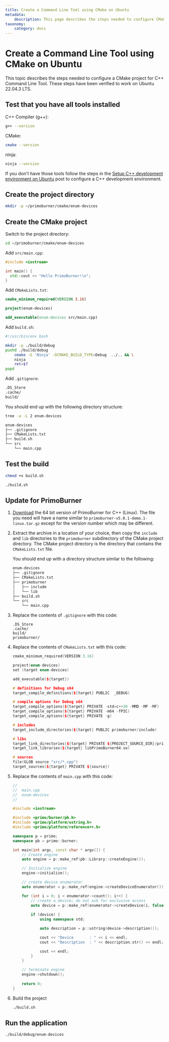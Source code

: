 ```yaml
---
title: Create a Command Line Tool using CMake on Ubuntu
metadata:
    description: This page describes the steps needed to configure CMake project for PrimoBurner Command Line Tool on Ubuntu
taxonomy:
    category: docs
---
```


# Create a Command Line Tool using CMake on Ubuntu

This topic describes the steps needed to configure a CMake project for C++ Command Line Tool. These steps have been verified to work on Ubuntu 22.04.3 LTS.

## Test that you have all tools installed

C++ Compiler (g++):

```sh
g++ --version
```

CMake:

```sh
cmake --version
```

ninja:

```sh
ninja --version
```

If you don't have those tools follow the steps in the [Setup C++ development environment on Ubuntu](https://blog.primosoftware.com/setup-cpp-development-environment-ubuntu/) post to configure a C++ development environment. 

## Create the project directory

```bash
mkdir -p ~/primoburner/cmake/enum-devices
```

## Create the CMake project 

Switch to the project directory:

```bash
cd ~/primoburner/cmake/enum-devices
```

Add `src/main.cpp`:

```cpp
#include <iostream>

int main() {
  std::cout << "Hello PrimoBurner!\n";
}
```

Add `CMakeLists.txt`:

```cmake
cmake_minimum_required(VERSION 3.16)

project(enum-devices)

add_executable(enum-devices src/main.cpp)
```

Add `build.sh`:

```bash
#!/usr/bin/env bash

mkdir -p ./build/debug
pushd ./build/debug
    cmake -G 'Ninja' -DCMAKE_BUILD_TYPE=Debug  ../.. && \
    ninja
    ret=$?
popd  
```

Add `.gitignore`:

```bash
.DS_Store
.cache/
build/
```

You should end up with the following directory structure:

```sh
tree -a -L 2 enum-devices

enum-devices
├── .gitignore
├── CMakeLists.txt
├── build.sh
└── src
    └── main.cpp
```

## Test the build

```bash
chmod +x build.sh

./build.sh
```

## Update for PrimoBurner

1. [Download](https://github.com/primoburner/primoburner-core/releases/) the 64 bit version of PrimoBurner for C++ (Linux). The file you need will have a name similar to `primoburner-v5.0.1-demo.1-linux.tar.gz` except for the version number which may be different. 

2. Extract the archive in a location of your choice, then copy the `include` and `lib` directories to the `primoburner` subdirectory of the CMake project directory. The CMake project directory is the directory that contains the `CMakeLists.txt` file.

    You should end up with a directory structure similar to the following:

    ```sh
    enum-devices
    ├── .gitignore
    ├── CMakeLists.txt
    ├── primoburner
    │   ├── include
    │   └── lib
    ├── build.sh
    └── src
        └── main.cpp
    ```

3. Replace the contents of `.gitignore` with this code:

    ```
    .DS_Store
    .cache/
    build/
    primoburner/
    ```

3. Replace the contents of `CMakeLists.txt` with this code:

    ```cpp
    cmake_minimum_required(VERSION 3.16)

    project(enum-devices)
    set (target enum-devices)

    add_executable(${target})

    # definitions for Debug x64
    target_compile_definitions(${target} PUBLIC  _DEBUG)

    # compile options for Debug x64
    target_compile_options(${target} PRIVATE -std=c++20 -MMD -MP -MF)
    target_compile_options(${target} PRIVATE -m64 -fPIC)
    target_compile_options(${target} PRIVATE -g)

    # includes
    target_include_directories(${target} PUBLIC primoburner/include)

    # libs
    target_link_directories(${target} PRIVATE ${PROJECT_SOURCE_DIR}/primoburner/lib/x64)
    target_link_libraries(${target} libPrimoBurner64.so)

    # sources
    file(GLOB source "src/*.cpp")
    target_sources(${target} PRIVATE ${source})
    ```

4. Replace the contents of `main.cpp` with this code:
		
    ```cpp
    //
    //  main.cpp
    //  enum-devices
    //

    #include <iostream>

    #include <primo/burner/pb.h>
    #include <primo/platform/ustring.h>
    #include <primo/platform/reference++.h>

    namespace p = primo;
    namespace pb = primo::burner;

    int main(int argc, const char * argv[]) {
        // Create engine
        auto engine = p::make_ref(pb::Library::createEngine());

        // Initialize engine
        engine->initialize();

        // create device enumerator
        auto enumerator = p::make_ref(engine->createDeviceEnumerator());

        for (int i = 0; i < enumerator->count(); i++) {
            // create a device; do not ask for exclusive access
            auto device = p::make_ref(enumerator->createDevice(i, false));
            
            if (device) {
                using namespace std;

                auto description = p::ustring(device->description());

                cout << "Device       : " << i << endl;
                cout << "Description  : " << description.str() << endl;

                cout << endl;
            }
        }

        // terminate engine
        engine->shutdown();
        
        return 0;
    }
    ```

10. Build the project

    ```bash
    ./build.sh
    ```
## Run the application

```bash
./build/debug/enum-devices
```  
